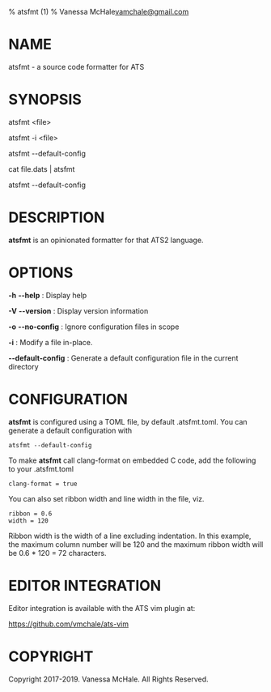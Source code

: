 % atsfmt (1)
% Vanessa McHale<vamchale@gmail.com>

# NAME

atsfmt - a source code formatter for ATS

# SYNOPSIS

  atsfmt \<file\>

  atsfmt -i \<file\>

  atsfmt -\-default-config

  cat file.dats | atsfmt

  atsfmt --default-config

# DESCRIPTION

**atsfmt** is an opinionated formatter for that ATS2 language.

# OPTIONS

**-h** **-\-help**
:   Display help

**-V** **-\-version**
:   Display version information

**-o** **-\-no-config**
:   Ignore configuration files in scope

**-i**
:   Modify a file in-place.

**-\-default-config**
:   Generate a default configuration file in the current directory

# CONFIGURATION

**atsfmt** is configured using a TOML file, by default .atsfmt.toml. You can
generate a default configuration with

```
atsfmt --default-config
```

To make **atsfmt** call clang-format on embedded C code, add the following to
your .atsfmt.toml

```
clang-format = true
```

You can also set ribbon width and line width in the file, viz.

```
ribbon = 0.6
width = 120
```

Ribbon width is the width of a line excluding indentation.
In this example, the maximum column number will be 120 and the maximum ribbon
width will be 0.6 * 120 = 72 characters.

# EDITOR INTEGRATION

Editor integration is available with the ATS vim plugin at:

https://github.com/vmchale/ats-vim

# COPYRIGHT

Copyright 2017-2019. Vanessa McHale. All Rights Reserved.
